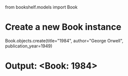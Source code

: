 from bookshelf.models import Book
# Create a new Book instance
Book.objects.create(title="1984", author="George Orwell", publication_year=1949)
# Output: <Book: 1984>
